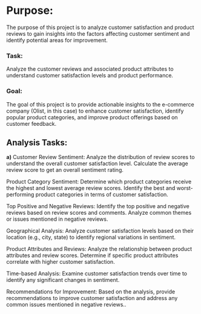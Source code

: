 # Purpose: 
The purpose of this project is to analyze customer satisfaction and product reviews to gain insights 
into the factors affecting customer sentiment and identify potential areas for improvement.

### Task: 
Analyze the customer reviews and associated product attributes to understand customer satisfaction 
levels and product performance.
	  
### Goal: 
The goal of this project is to provide actionable insights to the e-commerce company (Olist, in this case) to enhance customer satisfaction, identify popular product categories, and improve product offerings based on customer feedback.
	  
## Analysis Tasks:

**a)** Customer Review Sentiment: Analyze the distribution of review scores to understand the overall customer satisfaction level. Calculate the average review score to get 
        an overall sentiment rating.

Product Category Sentiment: Determine which product categories receive the highest and lowest average review 
							scores. Identify the best and worst-performing product categories in terms of 
							customer satisfaction.

Top Positive and Negative Reviews: Identify the top positive and negative reviews based on review scores and 
								   comments. Analyze common themes or issues mentioned in negative reviews.

Geographical Analysis: Analyze customer satisfaction levels based on their location (e.g., city, state) 
					   to identify regional variations in sentiment.

Product Attributes and Reviews: Analyze the relationship between product attributes and review scores. 
								Determine if specific product attributes correlate with higher customer 
								satisfaction.

Time-based Analysis: Examine customer satisfaction trends over time to identify any significant changes 
					 in sentiment.

Recommendations for Improvement: Based on the analysis, provide recommendations to improve customer satisfaction
								 and address any common issues mentioned in negative reviews..

